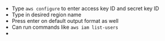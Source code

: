 - Type `aws configure` to enter access key ID and secret key ID
- Type in desired region name
- Press enter on default output format as well
- Can run commands like `aws iam list-users`
- 